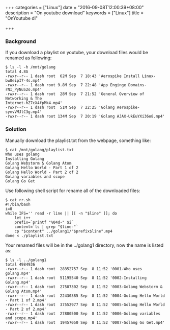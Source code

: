 +++
categories = ["Linux"]
date = "2016-09-08T12:00:39+08:00"
description = "On youtube download"
keywords = ["Linux"]
title = "OnYoutube dl"

+++
### Background
If you download a playlist on youtube, your download files would be renamed as
following:    

```
$ ls -l -h /mnt/golang
total 4.8G
-rwxr--r-- 1 dash root  62M Sep  7 18:43 'Aerospike Install Linux-bw0eipI7-4s.mp4'
-rwxr--r-- 1 dash root 9.8M Sep  7 22:48 'App Enginge Domains-rNI_PyNuS2o.mp4'
-rwxr--r-- 1 dash root  28M Sep  7 21:52 'General Overview of Networking & The
Internet-hZ7cX4fpMk4.mp4'
-rwxr--r-- 1 dash root  51M Sep  7 22:25 'Golang Aerospike-symvVMJlC3g.mp4'
-rwxr--r-- 1 dash root 134M Sep  7 20:19 'Golang AJAX-UkEuYXi36o8.mp4'
```
### Solution
Manually download the playlist.txt from the webpage, something like:    

```
$ cat /mnt/golang/playlist.txt
Who uses golang
Installing Golang
Golang Webstorm & Golang Atom
Golang Hello World - Part 1 of 2
Golang Hello World - Part 2 of 2
Golang variables and scope
Golang Go Get
```
Use following shell script for rename all of the downloaded files:    

```
$ cat rr.sh
#!/bin/bash
i=0
while IFS='' read -r line || [[ -n "$line" ]]; do
    let i++
    prefix=`printf "%04d-" $i`
    content=`ls | grep "$line-"`
    cp "$content" ../golang1/"$prefix$line".mp4
done < ./playlist.txt
```

Your renamed files will be in the ../golang1 directory, now the name is listed as:    

```
$ ls -l ../golang1   
total 4984936
-rwxr--r-- 1 dash root  28352757 Sep  8 11:52 '0001-Who uses golang.mp4'
-rwxr--r-- 1 dash root  51195540 Sep  8 11:52 '0002-Installing Golang.mp4'
-rwxr--r-- 1 dash root  27507302 Sep  8 11:52 '0003-Golang Webstorm & Golang Atom.mp4'
-rwxr--r-- 1 dash root  22430385 Sep  8 11:52 '0004-Golang Hello World - Part 1 of 2.mp4'
-rwxr--r-- 1 dash root  37552977 Sep  8 11:52 '0005-Golang Hello World - Part 2 of 2.mp4'
-rwxr--r-- 1 dash root  27800500 Sep  8 11:52 '0006-Golang variables and scope.mp4'
-rwxr--r-- 1 dash root  19457050 Sep  8 11:52 '0007-Golang Go Get.mp4'
```
